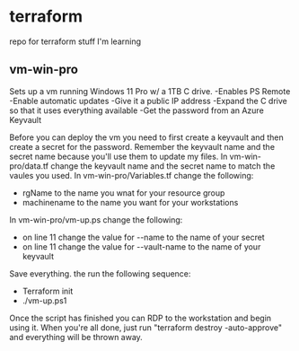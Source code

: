 # terraform

repo for terraform stuff I'm learning

## vm-win-pro

Sets up a vm running Windows 11 Pro w/ a 1TB C drive.
-Enables PS Remote
-Enable automatic updates
-Give it a public IP address
-Expand the C drive so that it uses everything available
-Get the password from an Azure Keyvault

Before you can deploy the vm you need to first create a keyvault and then create a secret for the password. Remember the keyvault name and the secret name because you'll use them to update my files.
In vm-win-pro/data.tf change the keyvault name and the secret name to match the vaules you used.
In vm-win-pro/Variables.tf change the following:

- rgName to the name you wnat for your resource group
- machinename to the name you want for your workstations

In vm-win-pro/vm-up.ps change the following:

- on line 11 change the value for --name to the name of your secret
- on line 11 change the value for --vault-name to the name of your keyvault

Save everything. the run the following sequence:

- Terraform init
- ./vm-up.ps1

Once the script has finished you can RDP to the workstation and begin using it. When you're all done, just run "terraform destroy -auto-approve" and everything will be thrown away.
